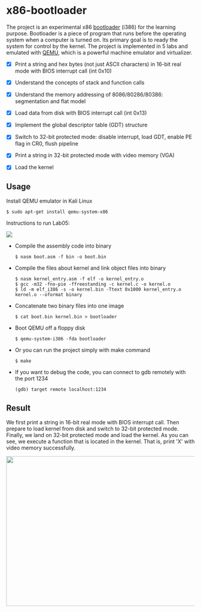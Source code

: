# x86-bootloader

The project is an experimental x86 [bootloader](https://en.wikipedia.org/wiki/Booting) (i386) for the learning purpose. Bootloader is a piece of program that runs before the operating system when a computer is turned on. Its primary goal is to ready the system for control by the kernel. The project is implemented in 5 labs and emulated with [QEMU](https://www.qemu.org/), which is a powerful machine emulator and virtualizer. 

- [x] Print a string and hex bytes (not just ASCII characters) in 16-bit real mode with BIOS interrupt call (int 0x10)
- [x] Understand the concepts of stack and function calls
- [x] Understand the memory addressing of 8086/80286/80386: segmentation and flat model 
- [x] Load data from disk with BIOS interrupt call (int 0x13)
- [x] Implement the global descriptor table (GDT) structure 
- [x] Switch to 32-bit protected mode: disable interrupt, load GDT, enable PE flag in CR0, flush pipeline
- [x] Print a string in 32-bit protected mode with video memory (VGA)
- [x] Load the kernel 



## Usage

Install QEMU emulator in Kali Linux

```
$ sudo apt-get install qemu-system-x86
```

Instructions to run Lab05:

![](https://github.com/chuang76/x86-bootloader/blob/main/figure/demo-1.PNG?raw=true)

- Compile the assembly code into binary 

  ```
  $ nasm boot.asm -f bin -o boot.bin
  ```

- Compile the files about kernel and link object files into binary 

  ```
  $ nasm kernel_entry.asm -f elf -o kernel_entry.o
  $ gcc -m32 -fno-pie -ffreestanding -c kernel.c -o kernel.o
  $ ld -m elf_i386 -s -o kernel.bin -Ttext 0x1000 kernel_entry.o kernel.o --oformat binary 
  ```

- Concatenate two binary files into one image 

  ```
  $ cat boot.bin kernel.bin > bootloader
  ```

- Boot QEMU off a floppy disk

  ```
  $ qemu-system-i386 -fda bootloader
  ```

- Or you can run the project simply with make command 

  ```
  $ make
  ```

- If you want to debug the code, you can connect to gdb remotely with the port 1234

  ```
  (gdb) target remote localhost:1234
  ```

  

## Result

We first print a string in 16-bit real mode with BIOS interrupt call. Then prepare to load kernel from disk and switch to 32-bit protected mode. Finally, we land on 32-bit protected mode and load the kernel. As you can see, we execute a function that is located in the kernel. That is, print 'X' with video memory successfully. 

<img src="https://github.com/chuang76/x86-bootloader/blob/main/figure/demo-2.png?raw=true" width="600" height="400">
